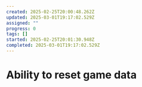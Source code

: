 ```yaml
---
created: 2025-02-25T20:00:48.262Z
updated: 2025-03-01T19:17:02.529Z
assigned: ""
progress: 0
tags: []
started: 2025-02-25T20:01:30.948Z
completed: 2025-03-01T19:17:02.529Z
---
```


# Ability to reset game data
